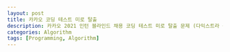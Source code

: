 ```yaml
---
layout: post
title: 카카오 코딩 테스트 미로 탈출
description: 카카오 2021 인턴 블라인드 채용 코딩 테스트 미로 탈출 문제 (다익스트라 + 비트마스크)
categories: Algorithm
tags: [Programming, Algorithm]
---
```

